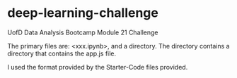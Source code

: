 # deep-learning-challenge
UofD Data Analysis Bootcamp Module 21 Challenge

The primary files are: <xxx.ipynb>, and a directory. The directory contains a directory that contains the app.js file.

I used the format provided by the Starter-Code files provided.
